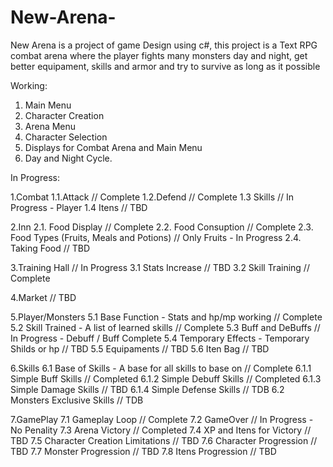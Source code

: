 # New-Arena-

New Arena is a project of game Design using c#, this project is a Text RPG combat arena where the player fights many monsters day and night, get better equipament, skills and armor and try to survive as long as it possible 

Working: 
  1. Main Menu 
  2. Character Creation 
  3. Arena Menu 
  4. Character Selection 
  5. Displays for Combat Arena and Main Menu 
  6. Day and Night Cycle.

In Progress:

  1.Combat
    1.1.Attack // Complete
    1.2.Defend // Complete
    1.3 Skills // In Progress - Player
    1.4 Itens // TBD 
    
  2.Inn
    2.1. Food Display // Complete
    2.2. Food Consuption // Complete
    2.3. Food Types (Fruits, Meals and Potions) // Only Fruits - In Progress
    2.4. Taking Food // TBD 
    
  3.Training Hall // In Progress
    3.1 Stats Increase // TBD
    3.2 Skill Training // Complete
  
  4.Market // TBD 
  
  5.Player/Monsters
    5.1 Base Function - Stats and hp/mp working // Complete
    5.2 Skill Trained - A list of learned skills // Complete
    5.3 Buff and DeBuffs // In Progress - Debuff / Buff Complete
    5.4 Temporary Effects - Temporary Shilds or hp // TBD
    5.5 Equipaments // TBD
    5.6 Iten Bag // TBD
    
  6.Skills 
    6.1 Base of Skills - A base for all skills to base on // Complete
      6.1.1 Simple Buff Skills // Completed 
      6.1.2 Simple Debuff Skills // Completed
      6.1.3 Simple Damage Skills // TBD
      6.1.4 Simple Defense Skills // TDB 
    6.2 Monsters Exclusive Skills // TDB
    
  7.GamePlay
    7.1 Gameplay Loop // Complete
    7.2 GameOver // In Progress - No Penality
    7.3 Arena Victory // Completed
    7.4 XP and Itens for Victory // TBD
    7.5 Character Creation Limitations // TBD
    7.6 Character Progression // TBD
    7.7 Monster Progression // TBD
    7.8 Itens Progression // TBD  
